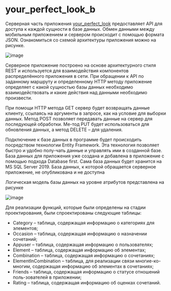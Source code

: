 # your_perfect_look_b

Серверная часть приложения [your_perfect_look](https://github.com/spvik02/your_perfect_look) предоставляет API для доступа к каждой сущности в базе данных. Обмен данными между мобильным приложением и сервером происходит 
с помощью формата JSON. Ознакомиться со схемой архитектуры приложения можно на рисунке.

![image](https://user-images.githubusercontent.com/111181469/184545208-5bb4fc85-94ab-4c4e-9bcd-4c3021838a6e.png)

Серверное приложение построено на основе архитектурного стиля REST и используется для взаимодействия компонентов распределённого приложения в сети.
При обращении к API по заданному маршруту и определенному HTTP методу приложение  определяет с какой сущностью базы данных необходимо взаимодействовать и какие действия над данными необходимо произвести.

При помощи HTTP метода GET сервер будет возвращать данные клиенту, ссылаясь на аргументы в запросе, как на условие для выборки данных. Метод POST позволяет передавать данные на сервер для последующей обработки. Ме-тод PUT будет использоваться для обновления данных, а метод DELETE – для удаления.

Подключение к базе данных в программе будет происходить посредством технологии Entity Framework. Эта технология позволяет быстро и удобно полу-чать данные и управлять ими в созданной базе. База данных для приложения уже создана и добавлена в приложение с помощью подхода Database first. Сама база данных будет хранится на MS SQL Server 2019. База данных, к которой обращается серверное приложение,  не опубликована и не доступна

Логическая модель базы данных на уровне атрибутов представлена на рисунке

![image](https://user-images.githubusercontent.com/111181469/184545331-7c4680c6-2f1a-4b07-afff-d083debd73ac.png)

Для реализации функций, которые были определены на стадии проектирования, были спроектированы следующие таблицы:

- Category – таблица, содержащая информацию о категориях для элементов;
- Occasion – таблица, содержащая информацию о назначении сочетаний;
- Appuser – таблица, содержащая информацию о пользователях;
- Element – таблица, содержащая информацию об элементах;
- Combination – таблица, содержащая информацию о сочетаниях;
- ElementInCombination – таблица, для реализации связи многие-ко-многим, содержащая информацию об элементах в сочетаниях;
- Friends – таблица, содержащая информацию о статусе отношений поль-зователей в приложении;
- Rating – таблица, содержащая информацию об оценках сочетаний.



